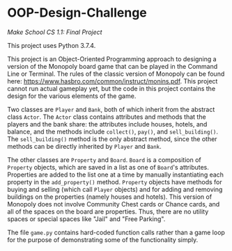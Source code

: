 # OOP-Design-Challenge
<i>Make School CS 1.1: Final Project</i>

This project uses Python 3.7.4.

This project is an Object-Oriented Programming approach to designing a version of the Monopoly board game that can be played in the Command Line or Terminal. The rules of the classic version of Monopoly can be found here: https://www.hasbro.com/common/instruct/monins.pdf. This project cannot run actual gameplay yet, but the code in this project contains the design for the various elements of the game. 

Two classes are `Player` and `Bank`, both of which inherit from the abstract class `Actor`. The `Actor` class contains attributes and methods that the players and the bank share: the attributes include houses, hotels, and balance, and the methods include `collect()`, `pay()`, and `sell_building()`. The `sell_building()` method is the only abstract method, since the other methods can be directly inherited by `Player` and `Bank`.

The other classes are `Property` and `Board`. `Board` is a composition of `Property` objects, which are saved in a list as one of `Board`'s attributes. Properties are added to the list one at a time by manually instantiating each property in the `add_property()` method. `Property` objects have methods for buying and selling (which call `Player` objects) and for adding and removing buildings on the properties (namely houses and hotels). This version of Monopoly does not involve Community Chest cards or Chance cards, and all of the spaces on the board are properties. Thus, there are no utility spaces or special spaces like "Jail" and "Free Parking". 

The file `game.py` contains hard-coded function calls rather than a game loop for the purpose of demonstrating some of the functionality simply.
